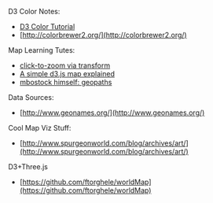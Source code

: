 D3 Color Notes:

* [D3 Color Tutorial](http://www.schneidy.com/Tutorials/ColorTutorial.html)
* [http://colorbrewer2.org/](http://colorbrewer2.org/)

Map Learning Tutes:

* [click-to-zoom via transform](http://bl.ocks.org/mbostock/2206590)
* [A simple d3.js map explained](http://www.d3noob.org/2013/03/a-simple-d3js-map-explained.html)
* [mbostock himself: geopaths](https://github.com/mbostock/d3/wiki/Geo-Paths)


Data Sources:

* [http://www.geonames.org/](http://www.geonames.org/)

Cool Map Viz Stuff:

* [http://www.spurgeonworld.com/blog/archives/art/](http://www.spurgeonworld.com/blog/archives/art/)

D3+Three.js

* [https://github.com/ftorghele/worldMap](https://github.com/ftorghele/worldMap)